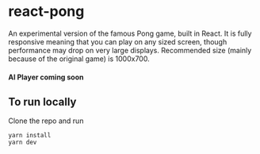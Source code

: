 # react-pong

An experimental version of the famous Pong game, built in React. It is fully responsive meaning that you can play on any sized screen, though performance may drop on very large displays. Recommended size (mainly because of the original game) is 1000x700.

#### AI Player coming soon

## To run locally

Clone the repo and run

```
yarn install
yarn dev
```
